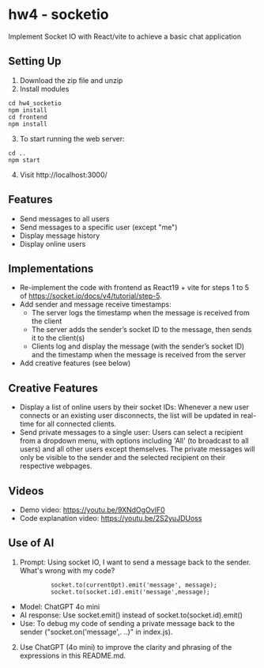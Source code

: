 # hw4 - socketio
Implement Socket IO with React/vite to achieve a basic chat application

## Setting Up
1. Download the zip file and unzip
2. Install modules
```
cd hw4_socketio
npm install
cd frontend
npm install
```
3. To start running the web server:
```
cd ..
npm start
```
4. Visit http://localhost:3000/

## Features
- Send messages to all users
- Send messages to a specific user (except "me")
- Display message history
- Display online users

## Implementations
- Re-implement the code with frontend as React19 + vite for steps 1 to 5 of https://socket.io/docs/v4/tutorial/step-5.
- Add sender and message receive timestamps:
    - The server logs the timestamp when the message is received from the client
    - The server adds the sender’s socket ID to the message, then sends it to the client(s)
    - Clients log and display the message (with the sender’s socket ID) and the timestamp when the message is received from the server
- Add creative features (see below)

## Creative Features
- Display a list of online users by their socket IDs: Whenever a new user connects or an existing user disconnects, the list will be updated in real-time for all connected clients.
- Send private messages to a single user: Users can select a recipient from a dropdown menu, with options including 'All' (to broadcast to all users) and all other users except themselves. The private messages will only be visible to the sender and the selected recipient on their respective webpages.

## Videos
- Demo video: https://youtu.be/9XNdOgOvIF0
- Code explanation video: https://youtu.be/2S2yuJDUoss

## Use of AI
1. Prompt: Using socket IO, I want to send a message back to the sender. What's wrong with my code?
```
            socket.to(currentOpt).emit('message', message); 
            socket.to(socket.id).emit('message',message);
```
- Model: ChatGPT 4o mini
- AI response: Use socket.emit() instead of socket.to(socket.id).emit()
- Use: To debug my code of sending a private message back to the sender ("socket.on('message',. ..)" in index.js).

2. Use ChatGPT (4o mini) to improve the clarity and phrasing of the expressions in this README.md.